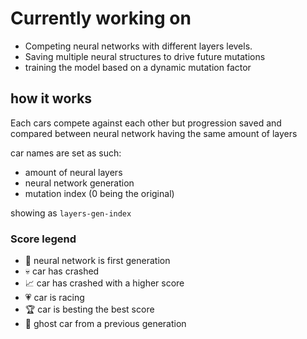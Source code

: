 # Currently working on

- Competing neural networks with different layers levels.
- Saving multiple neural structures to drive future mutations
- training the model based on a dynamic mutation factor

## how it works

Each cars compete against each other but progression saved and compared between neural network having the same amount of layers

car names are set as such:

- amount of neural layers
- neural network generation
- mutation index (0 being the original)

showing as `layers-gen-index`

### Score legend

- 👶 neural network is first generation
- 💀 car has crashed
- 📈 car has crashed with a higher score
- 💗 car is racing
- 🏆 car is besting the best score
- 👻 ghost car from a previous generation
